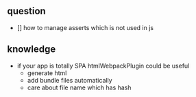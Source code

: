 
## question
- [] how to manage asserts which is not used in js

## knowledge
- if your app is totally SPA htmlWebpackPlugin could be useful
  - generate html
  - add bundle files automatically
  - care about file name which has hash

